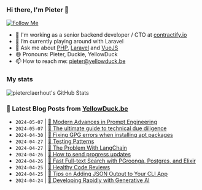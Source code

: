 ### Hi there, I'm Pieter 👋  
[![Follow Me](https://img.shields.io/github/followers/pieterclaerhout?label=Follow&style=social)](https://github.com/pieterclaerhout)

- 🏢 I'm working as a senior backend developer / CTO at [contractify.io](https://contractify.io)
- 🌱 I’m currently playing around with Laravel
- 💬 Ask me about [PHP](https://php.net), [Laravel](http://laravel.com) and [VueJS](https://vuejs.org)
- 😄 Pronouns: Pieter, Duckie, YellowDuck
- 📫 How to reach me: pieter@yellowduck.be

### My stats

![pieterclaerhout's GitHub Stats](https://github-readme-stats.vercel.app/api?username=pieterclaerhout&show_icons=true&count_private=true&line_height=40)

### 📩 Latest Blog Posts from [YellowDuck.be](https://www.yellowduck.be/)
<!-- BLOG-POST-LIST:START -->
- `2024-05-07` | [🔗 Modern Advances in Prompt Engineering](https://www.yellowduck.be/posts/modern-advances-in-prompt-engineering)  
- `2024-05-07` | [🔗 The ultimate guide to technical due diligence](https://www.yellowduck.be/posts/the-ultimate-guide-to-technical-due-diligence)  
- `2024-04-30` | [🐥 Fixing GPG errors when installing apt packages](https://www.yellowduck.be/posts/fixing-gpg-errors-when-installing-apt-packages)  
- `2024-04-27` | [🔗 Testing Patterns](https://www.yellowduck.be/posts/testing-patterns-stitcher-io)  
- `2024-04-27` | [🔗 The Problem With LangChain](https://www.yellowduck.be/posts/the-problem-with-langchain)  
- `2024-04-26` | [🔗 How to send progress updates](https://www.yellowduck.be/posts/how-to-send-progress-updates-slava-akhmechet)  
- `2024-04-26` | [🔗 Fast Full-text Search with PGroonga, Postgres, and Elixir](https://www.yellowduck.be/posts/full-text-search-with-pgroonga-and-postgres)  
- `2024-04-25` | [🔗 Healthy Code Reviews](https://www.yellowduck.be/posts/healthy-code-reviews)  
- `2024-04-25` | [🔗 Tips on Adding JSON Output to Your CLI App](https://www.yellowduck.be/posts/tips-on-adding-json-output-to-your-cli-app-brazils-blog)  
- `2024-04-24` | [🔗 Developing Rapidly with Generative AI](https://www.yellowduck.be/posts/developing-rapidly-with-generative-ai)  

<!-- BLOG-POST-LIST:END -->
